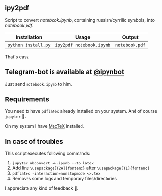 ## ipy2pdf

Script to convert _notebook.ipynb_, containing russian/cyrrilic symbols, into _notebook.pdf_.

| Installation | Usage | Output |
| :-------------: | :-------------: | :-------------: |
| `python install.py` | `ipy2pdf notebook.ipynb` | `notebook.pdf` |

That's easy.

## Telegram-bot is available at [@ipynbot](https://t.me/ipynbot)

Just send `notebook.ipynb` to him.

## Requirements

You need to have `pdflatex` already installed on your system. And of course `jupyter` 🌚.

On my system I have [MacTeX](http://www.tug.org/mactex/) installed.

## In case of troubles

This script executes following commands:

1. `jupyter nbconvert <>.ipynb --to latex`
2. Add line `\usepackage[T2A]{fontenc}` after `\usepackage[T1]{fontenc}`
3. `pdflatex -interaction=nonstopmode <>.tex`
4. Removes some logs and temporary files/directories

I appreciate any kind of feedback 🙂.

